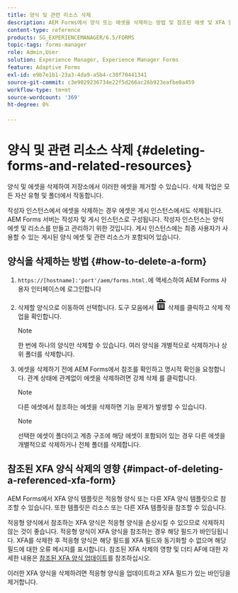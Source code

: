 ```yaml
---
title: 양식 및 관련 리소스 삭제
description: AEM Forms에서 양식 또는 에셋을 삭제하는 방법 및 참조된 에셋 및 XFA 양식에 미치는 영향
content-type: reference
products: SG_EXPERIENCEMANAGER/6.5/FORMS
topic-tags: forms-manager
role: Admin,User
solution: Experience Manager, Experience Manager Forms
feature: Adaptive Forms
exl-id: e9b7e1b1-23a3-4da9-a5b4-c30f70441341
source-git-commit: c3e9029236734e22f5d266ac26b923eafbe0a459
workflow-type: tm+mt
source-wordcount: '369'
ht-degree: 0%

---
```


# 양식 및 관련 리소스 삭제 {#deleting-forms-and-related-resources}

양식 및 에셋을 삭제하여 저장소에서 이러한 에셋을 제거할 수 있습니다. 삭제 작업은 모든 자산 유형 및 폴더에서 작동합니다.

작성자 인스턴스에서 에셋을 삭제하는 경우 에셋은 게시 인스턴스에서도 삭제됩니다. AEM Forms 서버는 작성자 및 게시 인스턴스로 구성됩니다. 작성자 인스턴스는 양식 에셋 및 리소스를 만들고 관리하기 위한 것입니다. 게시 인스턴스에는 최종 사용자가 사용할 수 있는 게시된 양식 에셋 및 관련 리소스가 포함되어 있습니다.

## 양식을 삭제하는 방법 {#how-to-delete-a-form}

1. `https://[hostname]:'port'/aem/forms.html.`에 액세스하여 AEM Forms 사용자 인터페이스에 로그인합니다
1. 삭제할 양식으로 이동하여 선택합니다. 도구 모음에서 ![aem6forms_delete2](assets/aem6forms_delete2.png) 삭제를 클릭하고 삭제 작업을 확인합니다.

   >[!NOTE]
   >
   >한 번에 하나의 양식만 삭제할 수 있습니다. 여러 양식을 개별적으로 삭제하거나 상위 폴더를 삭제합니다.

1. 에셋을 삭제하기 전에 AEM Forms에서 참조를 확인하고 명시적 확인을 요청합니다. 관계 상태에 관계없이 에셋을 삭제하려면 강제 삭제 를 클릭합니다.

   >[!NOTE]
   >
   >다른 에셋에서 참조하는 에셋을 삭제하면 기능 문제가 발생할 수 있습니다.

   >[!NOTE]
   >
   >선택한 에셋이 폴더이고 계층 구조에 해당 에셋이 포함되어 있는 경우 다른 에셋을 개별적으로 삭제하거나 전체 폴더를 삭제합니다.

## 참조된 XFA 양식 삭제의 영향 {#impact-of-deleting-a-referenced-xfa-form}

AEM Forms에서 XFA 양식 템플릿은 적응형 양식 또는 다른 XFA 양식 템플릿으로 참조할 수 있습니다. 또한 템플릿은 리소스 또는 다른 XFA 템플릿을 참조할 수 있습니다.

적응형 양식에서 참조하는 XFA 양식은 적응형 양식을 손상시킬 수 있으므로 삭제하지 않는 것이 좋습니다. 적응형 양식이 XFA 양식을 참조하는 경우 해당 필드가 바인딩됩니다. XFA를 삭제한 후 적응형 양식은 해당 필드를 XFA 필드와 동기화할 수 없으며 해당 필드에 대한 오류 메시지를 표시합니다. 참조된 XFA 삭제의 영향 및 더티 AF에 대한 자세한 내용은 [참조된 XFA 양식 업데이트](/help/forms/using/get-xdp-pdf-documents-aem.md#p-updating-referenced-xfa-forms-p)를 참조하십시오.

이러한 XFA 양식을 삭제하려면 적응형 양식을 업데이트하고 XFA 필드가 있는 바인딩을 제거합니다.
